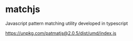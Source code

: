 # matchjs
Javascript pattern matching utility developed in typescript


https://unpkg.com/patmatjs@2.0.5/dist/umd/index.js